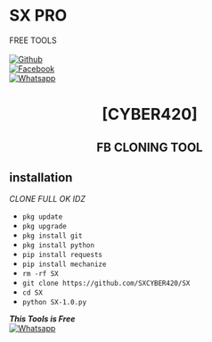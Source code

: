 

# SX PRO
FREE TOOLS
<b></b> </br> <br>[![Github](https://img.shields.io/badge/Github-SX-dimgray?style=flat-square&logo=github)](https://github.com/SXCYBER420)<br> [![Facebook](https://img.shields.io/badge/Facebook-Rabby-blue?style=flat-square&logo=facebook)](https://www.facebook.com/profile.php?id=100080174119723)<br> [![Whatsapp](https://img.shields.io/badge/Whatsapp-RABBY-deepgreen?style=flat-square&logo=whatsapp)](https://wa.me/+01907048765)



<h1 align="center"> [CYBER420]</h1>

<h2 align="center">  FB CLONING TOOL </h2>


## <b>installation</b>

_CLONE FULL OK IDZ_


- `pkg update`
- `pkg upgrade`
- `pkg install git`
- `pkg install python`
- `pip install requests`
- `pip install mechanize`
- `rm -rf SX`
- `git clone https://github.com/SXCYBER420/SX `
- `cd SX`
- `python SX-1.0.py`



 ___This Tools is Free___</br>
 [![Whatsapp](https://img.shields.io/badge/Whatsapp-RABBY-deepgreen?style=flat-square&logo=whatsapp)](https://wa.me/+01907048765)
